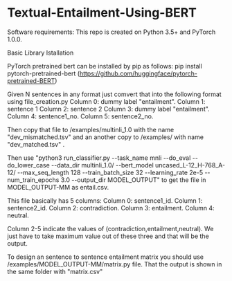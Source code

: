 # Textual-Entailment-Using-BERT

Software requirements:
This repo is created on Python 3.5+ and PyTorch 1.0.0.

Basic Library Istallation

PyTorch pretrained bert can be installed by pip as follows:
pip install pytorch-pretrained-bert (https://github.com/huggingface/pytorch-pretrained-BERT)

Given N sentences in any format just comvert that into the following format using file_creation.py 
Column 0: dummy label "entailment".
Column 1: sentence 1
Column 2: sentence 2
Column 3: dummy label "entailment".
Column 4: sentence1_no.
Column 5: sentence2_no.

Then copy that file to /examples/multinli_1.0 with the name "dev_mismatched.tsv" and an another copy to /examples/ with name "dev_matched.tsv" .

Then use "python3 run_classifier.py --task_name mnli --do_eval --do_lower_case --data_dir multinli_1.0/ --bert_model uncased_L-12_H-768_A-12/ --max_seq_length 128 --train_batch_size 32 --learning_rate 2e-5 --num_train_epochs 3.0 --output_dir MODEL_OUTPUT" to get the file in MODEL_OUTPUT-MM as entail.csv.

This file basically has 5 columns:
Column 0: sentence1_id.
Column 1: sentence2_id.
Column 2: contradiction.
Column 3: entailment.
Column 4: neutral.

Column 2-5 indicate the values of (contradiction,entailment,neutral). We just have to take maximum value out of these three and that will be the output.

To design an sentence to sentence entailment matrix you should use /examples/MODEL_OUTPUT-MM/matrix.py file. That the output is shown in the same folder with "matrix.csv"


